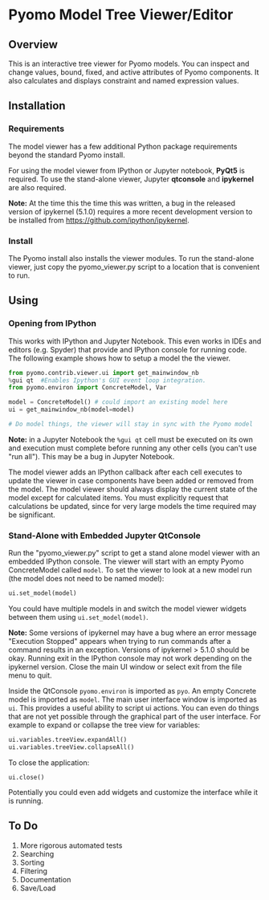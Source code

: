 # Pyomo Model Tree Viewer/Editor

## Overview
This is an interactive tree viewer for Pyomo models.  You can inspect and change values, bound, fixed, and active attributes of Pyomo components.  It also calculates and displays constraint and named expression values.

## Installation

### Requirements

The model viewer has a few additional Python package requirements beyond the standard Pyomo install.

For using the model viewer from IPython or Jupyter notebook, **PyQt5** is required.  To use the stand-alone viewer, Jupyter **qtconsole** and **ipykernel** are also required.

**Note:**
At the time this the time this was written, a bug in the released version of ipykernel (5.1.0) requires a more recent development version to be installed from https://github.com/ipython/ipykernel.

### Install

The Pyomo install also installs the viewer modules. To run the stand-alone viewer, just copy the pyomo_viewer.py script to a location that is convenient to run.   

## Using

### Opening from IPython

This works with IPython and Jupyter Notebook.  This even works in IDEs and editors (e.g. Spyder) that provide and IPython console for running code.  The following example shows how to setup a model the the viewer.

```python
from pyomo.contrib.viewer.ui import get_mainwindow_nb
%gui qt  #Enables Ipython's GUI event loop integration.
from pyomo.environ import ConcreteModel, Var

model = ConcreteModel() # could import an existing model here
ui = get_mainwindow_nb(model=model)

# Do model things, the viewer will stay in sync with the Pyomo model
```

**Note:** in a Jupyter Notebook the ```%gui qt``` cell must be executed on its own and execution must complete before running any other cells (you can't use "run all").  This may be a bug in Jupyter Notebook.

The model viewer adds an IPython callback after each cell executes to update the viewer in case components have been added or removed from the model. The model viewer should always display the current state of the model except for calculated items.  You must explicitly request that calculations be updated, since for very large models the time required may be significant.

### Stand-Alone with Embedded Jupyter QtConsole

Run the "pyomo_viewer.py" script to get a stand alone model viewer with an embedded IPython console. The viewer will start with an empty Pyomo ConcreteModel called ```model```. To set the viewer to look at a new model run (the model does not need to be named model):

```python
ui.set_model(model)
```

You could have multiple models in and switch the model viewer widgets between them using ```ui.set_model(model)```.

**Note:** Some versions of ipykernel may have a bug where an error message "Execution Stopped" appears when trying to run commands after a command results in an exception. Versions of ipykernel > 5.1.0 should be okay.  Running exit in the IPython console may not work depending on the ipykernel version. Close the main UI window or select exit from the file menu to quit.

Inside the QtConsole ``pyomo.environ`` is imported as ```pyo```. An empty Concrete model is imported as ```model```. The main user interface window is imported as ```ui```.  This provides a useful ability to script ui actions.  You can even do things that are not yet possible through the graphical part of the user interface. For example to expand or collapse the tree view for variables:

```python
ui.variables.treeView.expandAll()
ui.variables.treeView.collapseAll()
```

To close the application:

```
ui.close()
```

Potentially you could even add widgets and customize the interface while it is running.

## To Do

1. More rigorous automated tests
2. Searching
3. Sorting
4. Filtering
5. Documentation
6. Save/Load

